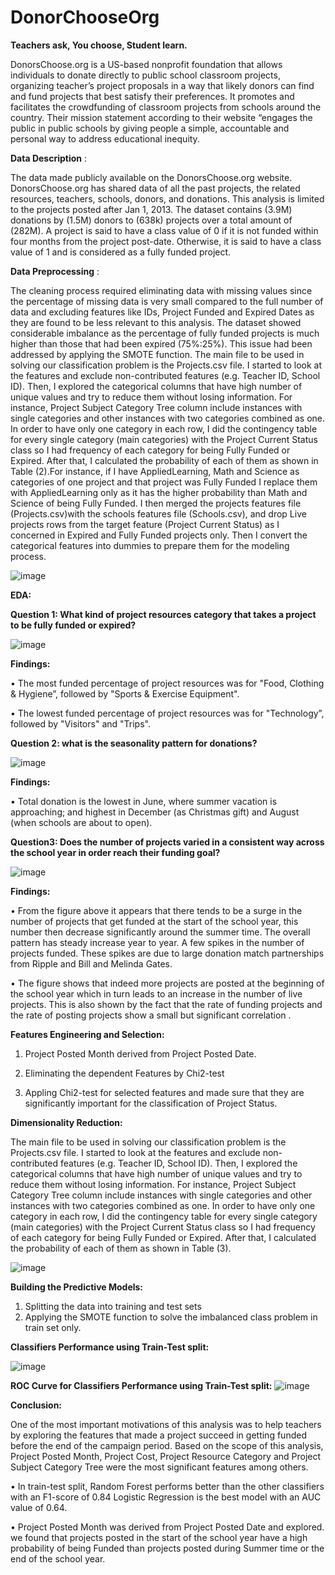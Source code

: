 # DonorChooseOrg
**Teachers ask, You choose, Student learn.**

DonorsChoose.org is a US-based nonprofit foundation that allows individuals to donate directly to public school classroom projects, organizing teacher’s project proposals in a way that likely donors can find and fund projects that best satisfy their preferences. It promotes and facilitates the crowdfunding of classroom projects from schools around the country. Their mission statement according to their website “engages the public in public schools by giving people a simple, accountable and personal way to address educational inequity.

**Data Description** :

The data made publicly available on the DonorsChoose.org website. DonorsChoose.org has shared data of all the past projects, the related resources, teachers, schools, donors, and donations. This analysis is limited to the projects posted after Jan 1, 2013. The dataset contains (3.9M) donations by (1.5M) donors to (638k) projects over a total amount of (282M). A project is said to have a class value of 0 if it is not funded within four months from the project post-date. Otherwise, it is said to have a class value of 1 and is considered as a fully funded project. 


**Data Preprocessing** :

The cleaning process required eliminating data with missing values since the percentage of missing data is very small compared to the full number of data and excluding features like IDs, Project Funded and Expired Dates as they are found to be less relevant to this analysis. The dataset showed considerable imbalance as the percentage of fully funded projects is much higher than those that had been expired (75%:25%). This issue had been addressed by applying the SMOTE function. The main file to be used in solving our classification problem is the Projects.csv file. I started to look at the features and exclude non-contributed features (e.g. Teacher ID, School ID). Then, I explored the categorical columns that have high number of unique values and try to reduce them without losing information. For instance, Project Subject Category Tree column include instances with single categories and other instances with two categories combined as one. In order to have only one category in each row, I did the contingency table for every single category (main categories) with the Project Current Status class so I had frequency of each category for being Fully Funded or Expired. After that, I calculated the probability of each of them as shown in Table (2).For instance, if I  have AppliedLearning, Math and Science as categories of one project and that project was Fully Funded I replace them with AppliedLearning only as it has the higher probability than Math and Science of being Fully Funded. I then merged the projects features file (Projects.csv)with the schools features file (Schools.csv), and drop Live projects rows from the target feature (Project Current Status) as I concerned in Expired and Fully Funded projects only. Then I convert the categorical features into dummies to prepare them for the modeling process.   

![image](https://user-images.githubusercontent.com/93243958/139572080-11663794-eaef-4a62-a94f-f799368486e8.png)

  

**EDA:**


**Question 1: What kind of project resources category that takes a project to be fully funded
or expired?**

![image](https://user-images.githubusercontent.com/93243958/139573005-9fc6e349-2b1f-4e67-a32f-ba8f63a2e0c9.png)

**Findings:**

•	The most funded percentage of project resources was for "Food, Clothing & Hygiene”, followed by "Sports & Exercise Equipment".

•	The lowest funded percentage of project resources was for "Technology”, followed by "Visitors" and "Trips".

**Question 2: what is the seasonality pattern for donations?**

![image](https://user-images.githubusercontent.com/93243958/139925696-169a02fc-0bc0-4d45-87a8-b172ec99b757.png)

**Findings:**

• Total donation is the lowest in June, where summer vacation is approaching; and highest in December (as Christmas gift) and August (when schools are about to open).

**Question3: Does the number of projects varied in a consistent way across the school year in order reach their funding goal?**

![image](https://user-images.githubusercontent.com/93243958/139236794-3265282f-a1d0-48b0-b116-a60caac1f651.png)

**Findings:**

• From the figure above it appears that there tends to be a surge in the number of projects that get funded at the start of the school year, this number then decrease significantly around the summer time. The overall pattern has steady increase year to year. A few spikes in the number of projects funded. These spikes are due to large donation match partnerships from Ripple and Bill and Melinda Gates.

• The figure shows that indeed more projects are posted at the beginning of the school year which in turn leads to an increase in the number of live projects. This is also shown by the fact that the rate of funding projects and the rate of posting projects show a small but significant correlation .


**Features Engineering and Selection:**

1. Project  Posted  Month  derived  from  Project  Posted Date.

2. Eliminating  the  dependent  Features by Chi2-test 

3. Appling Chi2-test for  selected  features  and  made  sure  that  they  are significantly important for the classification of Project Status.


**Dimensionality Reduction:**

The main file to be used in solving our classification problem is the Projects.csv file. I started to look at the features and exclude non-contributed features (e.g. Teacher ID, School ID). Then, I explored the categorical columns that have high number of unique values and try to reduce them without losing information. For instance, Project Subject Category Tree column include instances with single categories and other instances with two categories combined as one. In order to have only one category in each row, I did the contingency table for every single category (main categories) with the Project Current Status class so I had frequency of each category for being Fully Funded or Expired. After that, I calculated the probability of each of them as shown in Table (3).

![image](https://user-images.githubusercontent.com/93243958/139011250-348036c4-34c5-4fca-a355-d96205fd5dcb.png)




**Building the Predictive Models:**

1. Splitting  the  data   into training  and  test  sets
2. Applying the SMOTE function to solve the imbalanced class problem in train set only.

**Classifiers Performance using Train-Test split:**

![image](https://user-images.githubusercontent.com/93243958/139572983-ae380da7-fb00-4634-8759-308e62d82c5e.png)

**ROC Curve  for Classifiers Performance using Train-Test split:**
![image](https://user-images.githubusercontent.com/93243958/139693298-df05b591-ec30-479c-a81a-5c4fc0787fcd.png)



**Conclusion:**

One of the most important motivations of this analysis was to help teachers by exploring the features that made a project succeed in getting funded before the end of the campaign period. Based on the scope of this analysis, Project Posted Month, Project Cost, Project Resource Category and Project Subject Category Tree were the most significant features among others.

• In train-test split, Random Forest performs better than the other classifiers with an F1-score of 0.84 Logistic Regression is the best model with an AUC value of 0.64. 

• Project Posted Month was derived from Project Posted Date and explored. we found that projects posted in the start of the school year have a high probability of being Funded than projects posted during Summer time or the end of the school year.





